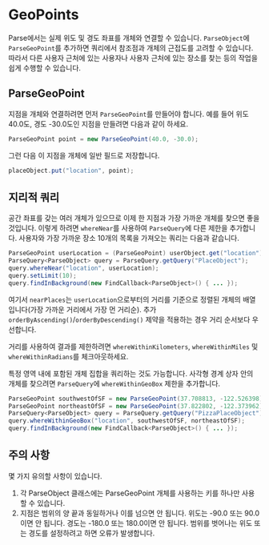 # GeoPoints

Parse에서는 실제 위도 및 경도 좌표를 개체와 연결할 수 있습니다.  `ParseObject`에 `ParseGeoPoint`를 추가하면 쿼리에서 참조점과 개체의 근접도를 고려할 수 있습니다.  따라서 다른 사용자 근처에 있는 사용자나 사용자 근처에 있는 장소를 찾는 등의 작업을 쉽게 수행할 수 있습니다.

## ParseGeoPoint

지점을 개체와 연결하려면 먼저 `ParseGeoPoint`를 만들어야 합니다.  예를 들어 위도 40.0도, 경도 -30.0도인 지점을 만들려면 다음과 같이 하세요.

```java
ParseGeoPoint point = new ParseGeoPoint(40.0, -30.0);
```

그런 다음 이 지점을 개체에 일반 필드로 저장합니다.

```java
placeObject.put("location", point);
```

## 지리적 쿼리

공간 좌표를 갖는 여러 개체가 있으므로 이제 한 지점과 가장 가까운 개체를 찾으면 좋을 것입니다.  이렇게 하려면 `whereNear`를 사용하여 `ParseQuery`에 다른 제한을 추가합니다.  사용자와 가장 가까운 장소 10개의 목록을 가져오는 쿼리는 다음과 같습니다.

```java
ParseGeoPoint userLocation = (ParseGeoPoint) userObject.get("location");
ParseQuery<ParseObject> query = ParseQuery.getQuery("PlaceObject");
query.whereNear("location", userLocation);
query.setLimit(10);
query.findInBackground(new FindCallback<ParseObject>() { ... });
```

여기서 `nearPlaces`는 `userLocation`으로부터의 거리를 기준으로 정렬된 개체의 배열입니다(가장 가까운 거리에서 가장 먼 거리순). 추가 `orderByAscending()`/`orderByDescending()` 제약을 적용하는 경우 거리 순서보다 우선합니다.

거리를 사용하여 결과를 제한하려면 `whereWithinKilometers`, `whereWithinMiles` 및 `whereWithinRadians`를 체크아웃하세요.

특정 영역 내에 포함된 개체 집합을 쿼리하는 것도 가능합니다.  사각형 경계 상자 안의 개체를 찾으려면 `ParseQuery`에 `whereWithinGeoBox` 제한을 추가합니다.

```java
ParseGeoPoint southwestOfSF = new ParseGeoPoint(37.708813, -122.526398);
ParseGeoPoint northeastOfSF = new ParseGeoPoint(37.822802, -122.373962);
ParseQuery<ParseObject> query = ParseQuery.getQuery("PizzaPlaceObject");
query.whereWithinGeoBox("location", southwestOfSF, northeastOfSF);
query.findInBackground(new FindCallback<ParseObject>() { ... });
```

## 주의 사항

몇 가지 유의할 사항이 있습니다.

1.  각 ParseObject 클래스에는 ParseGeoPoint 개체를 사용하는 키를 하나만 사용할 수 있습니다.
2.  지점은 범위의 양 끝과 동일하거나 이를 넘으면 안 됩니다.  위도는 -90.0 또는 90.0이면 안 됩니다.  경도는 -180.0 또는 180.0이면 안 됩니다.  범위를 벗어나는 위도 또는 경도를 설정하려고 하면 오류가 발생합니다.
